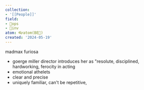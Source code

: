 ```yaml
---
collection:
- '[[People]]'
field:
- 🐙ops
- 🐢inv
atom: 👓atom(BE🔄)
created: '2024-05-19'
---
```


madmax furiosa
- goerge miller director introduces her as "resolute, disciplined, hardworking,  ferocity in acting
- emotional athelets
- clear and precise
- uniquely familiar, can't be repetitive, 